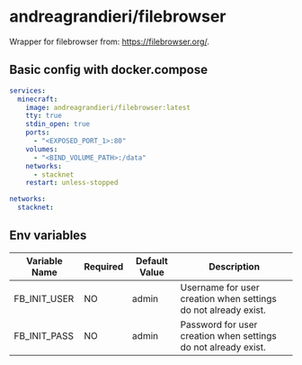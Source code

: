 # andreagrandieri/filebrowser

Wrapper for filebrowser from: https://filebrowser.org/.

## Basic config with docker.compose

```yaml
services:
  minecraft:
    image: andreagrandieri/filebrowser:latest
    tty: true
    stdin_open: true
    ports:
      - "<EXPOSED_PORT_1>:80"
    volumes:
      - "<BIND_VOLUME_PATH>:/data"
    networks:
      - stacknet
    restart: unless-stopped

networks:
  stacknet:
```

## Env variables

| Variable Name | Required | Default Value | Description                                                    |
| ------------- | -------- | ------------- | -------------------------------------------------------------- |
| FB_INIT_USER  | NO       | admin         | Username for user creation when settings do not already exist. |
| FB_INIT_PASS  | NO       | admin         | Password for user creation when settings do not already exist. |
